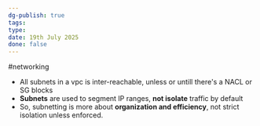 ```yaml
---
dg-publish: true
tags: 
type: 
date: 19th July 2025
done: false
---
```


#networking 
- All subnets in a vpc is inter-reachable, unless or untill there's a NACL or SG blocks
- **Subnets** are used to segment IP ranges, **not isolate** traffic by default
- So, subnetting is more about **organization and efficiency**, not strict isolation unless enforced.